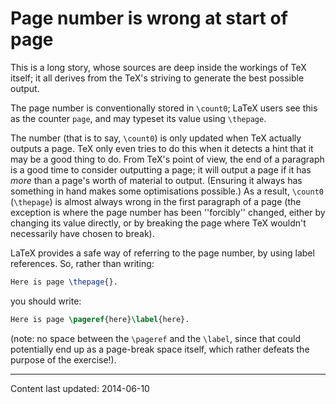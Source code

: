 # Page number is wrong at start of page

This is a long story, whose sources are deep inside the workings of
TeX itself; it all derives from the TeX's striving to generate
the best possible output.

The page number is conventionally stored in `\count0`; LaTeX
users see this as the counter `page`, and may typeset its value
using `\thepage`.

The number (that is to say, `\count0`) is only updated when TeX
actually outputs a page.  TeX only even tries to do this when it
detects a hint that it may be a good thing to do.  From TeX's point
of view, the end of a paragraph is a good time to consider outputting
a page; it will output a page if it has _more_ than a page's
worth of material to output.  (Ensuring it always has something in
hand makes some optimisations possible.)  As a result, `\count0`
(`\thepage`) is almost always wrong in the first paragraph of a
page (the exception is where the page number has been ''forcibly''
changed, either by changing its value directly, or by breaking the
page where TeX wouldn't necessarily have chosen to break).

LaTeX provides a safe way of referring to the page number, by using
label references.  So, rather than writing:
```latex
Here is page \thepage{}.
```
you should write:
```latex
Here is page \pageref{here}\label{here}.
```
(note: no space between the `\pageref` and the `\label`, since
that could potentially end up as a page-break space itself, which
rather defeats the purpose of the exercise!).


----

Content last updated: 2014-06-10
